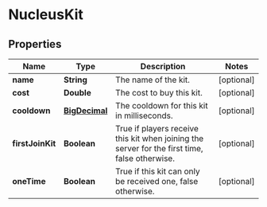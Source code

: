 
# NucleusKit

## Properties
Name | Type | Description | Notes
------------ | ------------- | ------------- | -------------
**name** | **String** | The name of the kit. |  [optional]
**cost** | **Double** | The cost to buy this kit. |  [optional]
**cooldown** | [**BigDecimal**](BigDecimal.md) | The cooldown for this kit in milliseconds. |  [optional]
**firstJoinKit** | **Boolean** | True if players receive this kit when joining the server for the first time, false otherwise. |  [optional]
**oneTime** | **Boolean** | True if this kit can only be received one, false otherwise. |  [optional]



